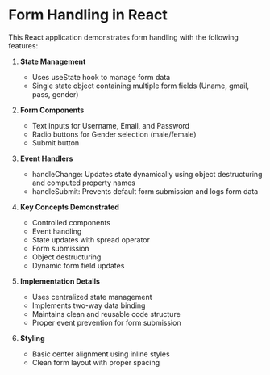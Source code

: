 # Form Handling in React

This React application demonstrates form handling with the following features:

1. **State Management**

   - Uses useState hook to manage form data
   - Single state object containing multiple form fields (Uname, gmail, pass, gender)

2. **Form Components**

   - Text inputs for Username, Email, and Password
   - Radio buttons for Gender selection (male/female)
   - Submit button

3. **Event Handlers**

   - handleChange: Updates state dynamically using object destructuring and computed property names
   - handleSubmit: Prevents default form submission and logs form data

4. **Key Concepts Demonstrated**

   - Controlled components
   - Event handling
   - State updates with spread operator
   - Form submission
   - Object destructuring
   - Dynamic form field updates

5. **Implementation Details**

   - Uses centralized state management
   - Implements two-way data binding
   - Maintains clean and reusable code structure
   - Proper event prevention for form submission

6. **Styling**
   - Basic center alignment using inline styles
   - Clean form layout with proper spacing
